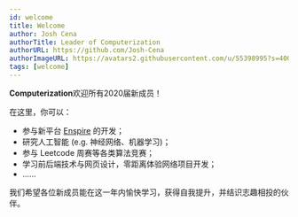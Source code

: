 ```yaml
---
id: welcome
title: Welcome
author: Josh Cena
authorTitle: Leader of Computerization
authorURL: https://github.com/Josh-Cena
authorImageURL: https://avatars2.githubusercontent.com/u/55398995?s=400&u=88dc0dcb0691877524dd8739db9fde7ed4fa9721&v=4
tags: [welcome]
---
```


**Computerization**欢迎所有2020届新成员！

在这里，你可以：
- 参与新平台 [Enspire](https://github.com/Computerization/Enspire) 的开发；
- 研究人工智能 (e.g. 神经网络、机器学习)；
- 参与 Leetcode 周赛等各类算法竞赛；
- 学习前后端技术与网页设计，零距离体验网络项目开发；
- ……

我们希望各位新成员能在这一年内愉快学习，获得自我提升，并结识志趣相投的伙伴。
